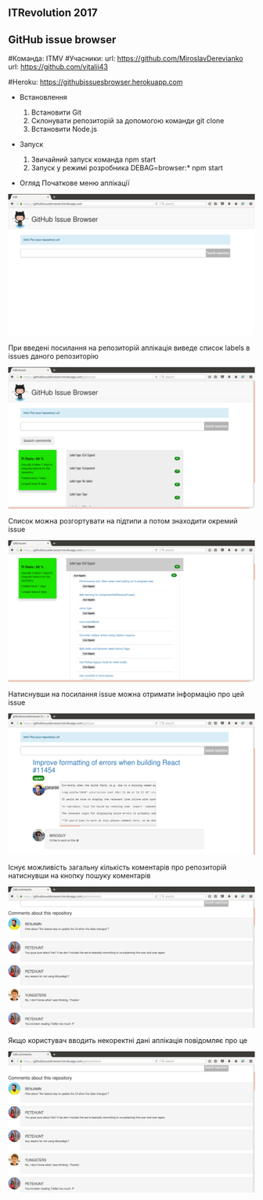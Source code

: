 ## ITRevolution 2017
## GitHub issue browser

#Команда: ITMV
#Учасники:
  url: https://github.com/MiroslavDerevianko
  url: https://github.com/vitalii43

#Heroku: https://githubissuesbrowser.herokuapp.com


-  Встановлення 
   1. Встановити Git 
   2. Склонувати репозиторій за допомогою команди git clone 
   3. Встановити Node.js
   
-  Запуск
   1. Звичайний запуск команда npm start
   2. Запуск у режимі розробника DEBAG=browser:* npm start

- Огляд
   Початкове меню аплікації
   
![alt text](https://github.com/ITMV-VNTU/Browser/blob/master/Screenshoots/Screenshot_1.png)
   
   При введені посилання на репозиторій аплікація виведе список labels  в issues даного репозиторію
 
![alt text](https://github.com/ITMV-VNTU/Browser/blob/master/Screenshoots/Screenshot_2.png)

   Список можна розгортувати на підтипи а потом знаходити окремий issue
   
![alt text](https://github.com/ITMV-VNTU/Browser/blob/master/Screenshoots/Screenshot_3.png)

   Натиснувши на посилання issue можна отримати інформацію про цей issue
   
![alt text](https://github.com/ITMV-VNTU/Browser/blob/master/Screenshoots/Screenshot_4.png)
  
   Існує можливість загальну кількість коментарів про репозиторій натиснувши на кнопку пошуку коментарів
   
![alt text](https://github.com/ITMV-VNTU/Browser/blob/master/Screenshoots/Screenshot_5.png)

   Якщо користувач вводить некоректні дані аплікація повідомляє про це
   
![alt text](https://github.com/ITMV-VNTU/Browser/blob/master/Screenshoots/Screenshot_5.png)
